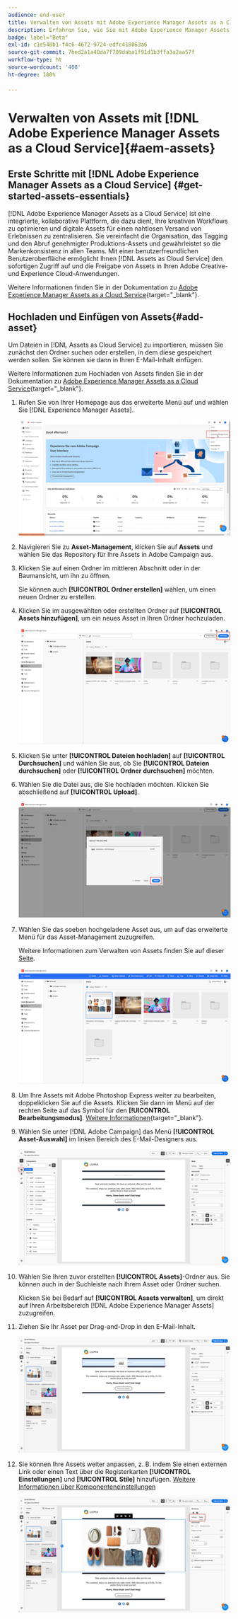 ```yaml
---
audience: end-user
title: Verwalten von Assets mit Adobe Experience Manager Assets as a Cloud Service
description: Erfahren Sie, wie Sie mit Adobe Experience Manager Assets as a Cloud Service Assets verwalten können
badge: label="Beta"
exl-id: c1e548b1-f4c6-4672-9724-edfc418063a6
source-git-commit: 7bed2a1a40da7f709daba1f91d1b3ffa3a2aa57f
workflow-type: ht
source-wordcount: '408'
ht-degree: 100%

---
```


# Verwalten von Assets mit [!DNL Adobe Experience Manager Assets as a Cloud Service]{#aem-assets}

## Erste Schritte mit [!DNL Adobe Experience Manager Assets as a Cloud Service] {#get-started-assets-essentials}

[!DNL Adobe Experience Manager Assets as a Cloud Service] ist eine integrierte, kollaborative Plattform, die dazu dient, Ihre kreativen Workflows zu optimieren und digitale Assets für einen nahtlosen Versand von Erlebnissen zu zentralisieren. Sie vereinfacht die Organisation, das Tagging und den Abruf genehmigter Produktions-Assets und gewährleistet so die Markenkonsistenz in allen Teams. Mit einer benutzerfreundlichen Benutzeroberfläche ermöglicht Ihnen [!DNL Assets as Cloud Service] den sofortigen Zugriff auf und die Freigabe von Assets in Ihren Adobe Creative- und Experience Cloud-Anwendungen.

Weitere Informationen finden Sie in der Dokumentation zu [Adobe Experience Manager Assets as a Cloud Service](https://experienceleague.adobe.com/docs/experience-manager-cloud-service/content/assets/home.html?lang=de){target="_blank"}.

## Hochladen und Einfügen von Assets{#add-asset}

Um Dateien in [!DNL Assets as Cloud Service] zu importieren, müssen Sie zunächst den Ordner suchen oder erstellen, in dem diese gespeichert werden sollen. Sie können sie dann in Ihren E-Mail-Inhalt einfügen.

Weitere Informationen zum Hochladen von Assets finden Sie in der Dokumentation zu [Adobe Experience Manager Assets as a Cloud Service](https://experienceleague.adobe.com/docs/experience-manager-cloud-service/content/assets/assets-view/add-delete-assets-view.html?lang=de){target="_blank"}.

1. Rufen Sie von Ihrer Homepage aus das erweiterte Menü auf und wählen Sie [!DNL Experience Manager Assets].

   ![](assets/assets_1.png)

1. Navigieren Sie zu **Asset-Management**, klicken Sie auf **Assets** und wählen Sie das Repository für Ihre Assets in Adobe Campaign aus.

1. Klicken Sie auf einen Ordner im mittleren Abschnitt oder in der Baumansicht, um ihn zu öffnen.

   Sie können auch **[!UICONTROL Ordner erstellen]** wählen, um einen neuen Ordner zu erstellen.

1. Klicken Sie im ausgewählten oder erstellten Ordner auf **[!UICONTROL Assets hinzufügen]**, um ein neues Asset in Ihren Ordner hochzuladen.

   ![](assets/assets_2.png)

1. Klicken Sie unter **[!UICONTROL Dateien hochladen]** auf **[!UICONTROL Durchsuchen]** und wählen Sie aus, ob Sie **[!UICONTROL Dateien durchsuchen]** oder **[!UICONTROL Ordner durchsuchen]** möchten.

1. Wählen Sie die Datei aus, die Sie hochladen möchten. Klicken Sie abschließend auf **[!UICONTROL Upload]**.

   ![](assets/assets_3.png)

1. Wählen Sie das soeben hochgeladene Asset aus, um auf das erweiterte Menü für das Asset-Management zuzugreifen.

   Weitere Informationen zum Verwalten von Assets finden Sie auf dieser [Seite](https://experienceleague.adobe.com/docs/experience-manager-cloud-service/content/assets/assets-view/manage-organize-assets-view.html?lang=de).

   ![](assets/assets_4.png)

1. Um Ihre Assets mit Adobe Photoshop Express weiter zu bearbeiten, doppelklicken Sie auf die Assets. Klicken Sie dann im Menü auf der rechten Seite auf das Symbol für den **[!UICONTROL Bearbeitungsmodus]**. [Weitere Informationen](https://experienceleague.adobe.com/docs/experience-manager-cloud-service/content/assets/assets-view/edit-images-assets-view.html?lang=de#edit-using-express){target="_blank"}.

1. Wählen Sie unter [!DNL Adobe Campaign] das Menü **[!UICONTROL Asset-Auswahl]** im linken Bereich des E-Mail-Designers aus.

   ![](assets/assets_6.png)

1. Wählen Sie Ihren zuvor erstellten **[!UICONTROL Assets]**-Ordner aus. Sie können auch in der Suchleiste nach Ihrem Asset oder Ordner suchen.

   Klicken Sie bei Bedarf auf **[!UICONTROL Assets verwalten]**, um direkt auf Ihren Arbeitsbereich [!DNL Adobe Experience Manager Assets] zuzugreifen.

1. Ziehen Sie Ihr Asset per Drag-and-Drop in den E-Mail-Inhalt.

   ![](assets/assets_5.png)

1. Sie können Ihre Assets weiter anpassen, z. B. indem Sie einen externen Link oder einen Text über die Registerkarten **[!UICONTROL Einstellungen]** und **[!UICONTROL Stile]** hinzufügen. [Weitere Informationen über Komponenteneinstellungen](../content/content-components.md)

   ![](assets/assets_7.png)
